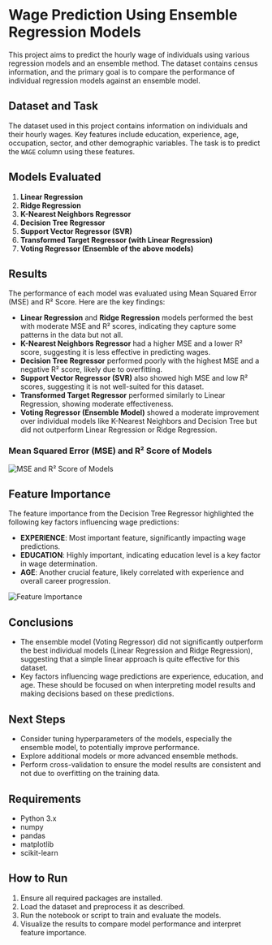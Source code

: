 # Wage Prediction Using Ensemble Regression Models

This project aims to predict the hourly wage of individuals using various regression models and an ensemble method. The dataset contains census information, and the primary goal is to compare the performance of individual regression models against an ensemble model.

## Dataset and Task

The dataset used in this project contains information on individuals and their hourly wages. Key features include education, experience, age, occupation, sector, and other demographic variables. The task is to predict the `WAGE` column using these features.

## Models Evaluated

1. **Linear Regression**
2. **Ridge Regression**
3. **K-Nearest Neighbors Regressor**
4. **Decision Tree Regressor**
5. **Support Vector Regressor (SVR)**
6. **Transformed Target Regressor (with Linear Regression)**
7. **Voting Regressor (Ensemble of the above models)**

## Results

The performance of each model was evaluated using Mean Squared Error (MSE) and R² Score. Here are the key findings:

- **Linear Regression** and **Ridge Regression** models performed the best with moderate MSE and R² scores, indicating they capture some patterns in the data but not all.
- **K-Nearest Neighbors Regressor** had a higher MSE and a lower R² score, suggesting it is less effective in predicting wages.
- **Decision Tree Regressor** performed poorly with the highest MSE and a negative R² score, likely due to overfitting.
- **Support Vector Regressor (SVR)** also showed high MSE and low R² scores, suggesting it is not well-suited for this dataset.
- **Transformed Target Regressor** performed similarly to Linear Regression, showing moderate effectiveness.
- **Voting Regressor (Ensemble Model)** showed a moderate improvement over individual models like K-Nearest Neighbors and Decision Tree but did not outperform Linear Regression or Ridge Regression.

### Mean Squared Error (MSE) and R² Score of Models

![MSE and R² Score of Models](https://github.com/tildahh/UC-Berkley-MachineLearning/blob/main/M21-Ensemble-Techniques/images/mse_r2_plot.png.png)

## Feature Importance

The feature importance from the Decision Tree Regressor highlighted the following key factors influencing wage predictions:

- **EXPERIENCE**: Most important feature, significantly impacting wage predictions.
- **EDUCATION**: Highly important, indicating education level is a key factor in wage determination.
- **AGE**: Another crucial feature, likely correlated with experience and overall career progression.

![Feature Importance](https://github.com/tildahh/UC-Berkley-MachineLearning/blob/main/M21-Ensemble-Techniques/images/feature_importance_plot.png)

## Conclusions

- The ensemble model (Voting Regressor) did not significantly outperform the best individual models (Linear Regression and Ridge Regression), suggesting that a simple linear approach is quite effective for this dataset.
- Key factors influencing wage predictions are experience, education, and age. These should be focused on when interpreting model results and making decisions based on these predictions.

## Next Steps

- Consider tuning hyperparameters of the models, especially the ensemble model, to potentially improve performance.
- Explore additional models or more advanced ensemble methods.
- Perform cross-validation to ensure the model results are consistent and not due to overfitting on the training data.

## Requirements

- Python 3.x
- numpy
- pandas
- matplotlib
- scikit-learn

## How to Run

1. Ensure all required packages are installed.
2. Load the dataset and preprocess it as described.
3. Run the notebook or script to train and evaluate the models.
4. Visualize the results to compare model performance and interpret feature importance.

